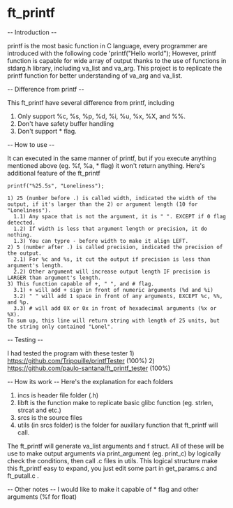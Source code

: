 # ft_printf

-- Introduction --

printf is the most basic function in C language, every programmer are introduced with the following code
  'printf("Hello world");
However, printf function is capable for wide array of output thanks to the use of functions in stdarg.h library, including va_list and va_arg. This project is to replicate the printf function for better understanding of va_arg and va_list.

-- Difference from printf --

This ft_printf have several difference from printf, including
1) Only support %c, %s, %p, %d, %i, %u, %x, %X, and %%.
2) Don't have safety buffer handling
3) Don't support * flag.

-- How to use --

It can executed in the same manner of printf, but if you execute anything mentioned above (eg. %f, %a, * flag) it won't return anything.
Here's additional feature of the ft_printf

    printf("%25.5s", "Loneliness");
    
    1) 25 (number before .) is called width, indicated the width of the output, if it's larger than the 2) or argument length (10 for "Loneliness").
      1.1) Any space that is not the argument, it is " ". EXCEPT if 0 flag detected.
      1.2) If width is less that argument length or precision, it do nothing.
      1.3) You can typre - before width to make it align LEFT.
    2) 5 (number after .) is called precision, indicated the precision of the output.
      2.1) For %c and %s, it cut the output if precision is less than argument's length.
      2.2) Other argument will increase output length IF precision is LARGER than argument's length.
    3) This function capable of +, " ", and # flag.
      3.1) + will add + sign in front of numeric arguments (%d and %i)
      3.2) " " will add 1 space in front of any arguments, EXCEPT %c, %%, and %p.
      3.3) # will add 0X or 0x in front of hexadecimal arguments (%x or %X).
    To sum up, this line will return string with length of 25 units, but the string only contained "Lonel".

-- Testing --

  I had tested the program with these tester
    1) https://github.com/Tripouille/printfTester (100%)
    2) https://github.com/paulo-santana/ft_printf_tester (100%)
 
 -- How its work --
  Here's the explanation for each folders
  1) incs is header file folder (.h)
  2) libft is the function make to replicate basic glibc function (eg. strlen, strcat and etc.)
  3) srcs is the source files
  4) utils (in srcs folder) is the folder for auxillary function that ft_printf will call.
  
  The ft_printf will generate va_list arguments and f struct. All of these will be use to make output arguments via print_argument (eg. print_c) by logically check the conditions, then call .c files in utils. This logical structure make this ft_printf easy to expand, you just edit some part in get_params.c and ft_putall.c .
  
 -- Other notes --
  I would like to make it capable of * flag and other arguments (%f for float)
